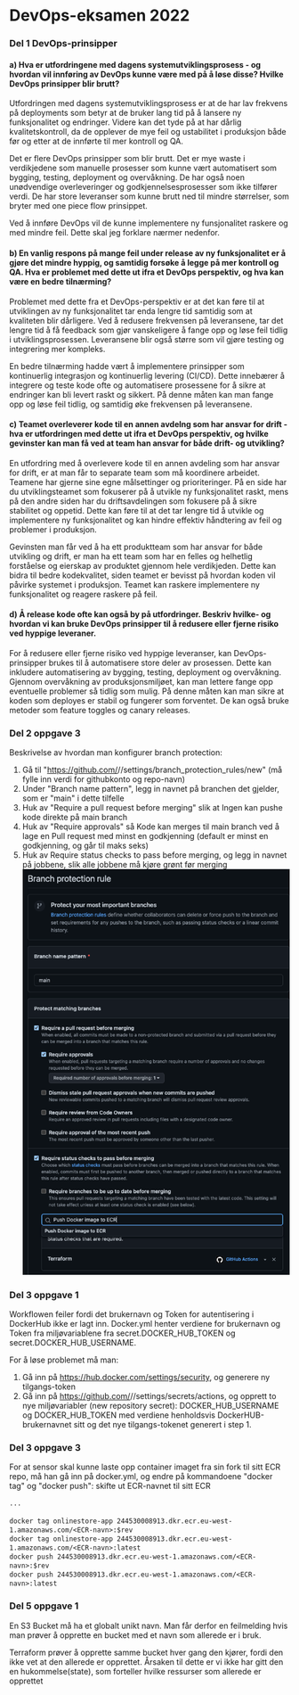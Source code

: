 # DevOps-eksamen 2022

### Del 1 DevOps-prinsipper
#### a) Hva er utfordringene med dagens systemutviklingsprosess - og hvordan vil innføring av DevOps kunne være med på å løse disse? Hvilke DevOps prinsipper blir brutt?
<p>
Utfordringen med dagens systemutviklingsprosess er at de har lav frekvens på deployments som betyr at de bruker lang tid på å lansere ny funksjonalitet og endringer. Videre kan det tyde på at har dårlig kvalitetskontroll, da de opplever de mye feil og ustabilitet i produksjon både før og etter at de innførte til mer kontroll og QA.
</p>
<p>
Det er flere DevOps prinsipper som blir brutt. Det er mye waste i verdikjedene som manuelle prosesser som kunne vært automatisert som bygging, testing, deployment og overvåkning. De har også noen unødvendige overleveringer og godkjennelsesprosesser som ikke tilfører verdi. De har store leveranser som kunne brutt ned til mindre størrelser, som bryter med one piece flow prinsippet.
</p>
<p>
Ved å innføre DevOps vil de kunne implementere ny funsjonalitet raskere og med mindre feil. Dette skal jeg forklare nærmer nedenfor.</p>

#### b) En vanlig respons på mange feil under release av ny funksjonalitet er å gjøre det mindre hyppig, og samtidig forsøke å legge på mer kontroll og QA. Hva er problemet med dette ut ifra et DevOps perspektiv, og hva kan være en bedre tilnærming?
<p>
Problemet med dette fra et DevOps-perspektiv er at det kan føre til at utviklingen av ny funksjonalitet tar enda lengre tid samtidig som at kvaliteten blir dårligere. Ved å redusere frekvensen på leveransene, tar det lengre tid å få feedback som gjør vanskeligere å fange opp og løse feil tidlig i utviklingsprosessen. Leveransene blir også større som vil gjøre testing og integrering mer kompleks.
</p>
<p>
En bedre tilnærming hadde vært å implementere prinsipper som kontinuerlig integrasjon og kontinuerlig levering (CI/CD). Dette innebærer å integrere og teste kode ofte og automatisere prosessene for å sikre at endringer kan bli levert raskt og sikkert. På denne måten kan man fange opp og løse feil tidlig, og samtidig øke frekvensen på leveransene.
</p>

#### c) Teamet overleverer kode til en annen avdelng som har ansvar for drift - hva er utfordringen med dette ut ifra et DevOps perspektiv, og hvilke gevinster kan man få ved at team han ansvar for både drift- og utvikling?
<p>
En utfordring med å overlevere kode til en annen avdeling som har ansvar for drift, er at man får to separate team som må koordinere arbeidet. Teamene har gjerne sine egne målsettinger og prioriteringer. På en side har du utviklingsteamet som fokuserer på å utvikle ny funksjonalitet raskt, mens på den andre siden har du driftsavdelingen som fokusere på å sikre stabilitet og oppetid. Dette kan føre til at det tar lengre tid å utvikle og implementere ny funksjonalitet og kan hindre effektiv håndtering av feil og problemer i produksjon.
</p>
<p>
Gevinsten man får ved å ha ett produktteam som har ansvar for både utvikling og drift, er man ha ett team som har en felles og helhetlig forståelse og eierskap av produktet gjennom hele verdikjeden. Dette kan bidra til bedre kodekvalitet, siden teamet er bevisst på hvordan koden vil påvirke systemet i produksjon. Teamet kan raskere implementere ny funksjonalitet og reagere raskere på feil.
</p>

#### d) Å release kode ofte kan også by på utfordringer. Beskriv hvilke- og hvordan vi kan bruke DevOps prinsipper til å redusere eller fjerne risiko ved hyppige leveraner.
<p>
For å redusere eller fjerne risiko ved hyppige leveranser, kan DevOps-prinsipper brukes til å automatisere store deler av prosessen. Dette kan inkludere automatisering av bygging, testing, deployment og overvåkning. Gjennom overvåkning av produksjonsmiljøet, kan man lettere fange opp eventuelle problemer så tidlig som mulig. På denne måten kan man sikre at koden som deployes er stabil og fungerer som forventet. De kan også bruke metoder som feature toggles og canary releases.
</p>


### Del 2 oppgave 3
<p>
Beskrivelse av hvordan man konfigurer branch protection:
</p>

1. Gå til "https://github.com/<githubkonto>/<repo-navn>/settings/branch_protection_rules/new" (må fylle inn verdi for githubkonto og repo-navn)
2. Under "Branch name pattern", legg in navnet på branchen det gjelder, som er "main" i dette tilfelle
3. Huk av "Require a pull request before merging" slik at Ingen kan pushe kode direkte på main branch
4. Huk av "Require approvals" så Kode kan merges til main branch ved å lage en Pull request med minst en godkjenning (default er minst en godkjenning, og går til maks seks)
5. Huk av Require status checks to pass before merging, og legg in navnet på jobbene, slik alle jobbene må kjøre grønt før merging
![img_1.png](doc/branch_prot.png)
### Del 3 oppgave 1
<p>
Workflowen feiler fordi det brukernavn og Token for autentisering i DockerHub ikke er lagt inn. Docker.yml henter verdiene for brukernavn og Token fra miljøvariablene fra secret.DOCKER_HUB_TOKEN og secret.DOCKER_HUB_USERNAME.
</p>
<p>
For å løse problemet må man:
</p>

1.	Gå inn på https://hub.docker.com/settings/security, og generere ny tilgangs-token
2.	Gå inn på https://github.com/<githubkonto>/<repo-navn>/settings/secrets/actions, og opprett to nye miljøvariabler (new repository secret): DOCKER_HUB_USERNAME og DOCKER_HUB_TOKEN med verdiene henholdsvis DockerHUB-brukernavnet sitt og det nye tilgangs-tokenet generert i step 1.

### Del 3 oppgave 3
For at sensor skal kunne laste opp container imaget fra sin fork til sitt ECR repo, må han gå inn på docker.yml, og endre på kommandoene "docker tag" og "docker push": skifte ut ECR-navnet til sitt ECR

```
...

docker tag onlinestore-app 244530008913.dkr.ecr.eu-west-1.amazonaws.com/<ECR-navn>:$rev
docker tag onlinestore-app 244530008913.dkr.ecr.eu-west-1.amazonaws.com/<ECR-navn>:latest
docker push 244530008913.dkr.ecr.eu-west-1.amazonaws.com/<ECR-navn>:$rev
docker push 244530008913.dkr.ecr.eu-west-1.amazonaws.com/<ECR-navn>:latest
```
### Del 5 oppgave 1
<p>
En S3 Bucket må ha et globalt unikt navn. Man får derfor en feilmelding hvis man prøver å opprette en bucket med et navn som allerede er i bruk.
</p>
<p>
Terraform prøver å opprette samme bucket hver gang den kjører, fordi den ikke vet at den allerede er opprettet. Årsaken til dette er vi ikke har gitt den en hukommelse(state), som forteller hvilke ressurser som allerede er opprettet
</p>


